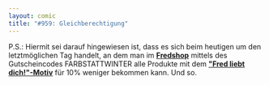 ```yaml
---
layout: comic
title: "#959: Gleichberechtigung"
---
```


P.S.:
Hiermit sei darauf hingewiesen ist, dass es sich beim heutigen um den letztmöglichen Tag handelt, an dem man im <a href="http://fredshop.spreadshirt.net/"><strong>Fredshop</strong></a> mittels des Gutscheincodes FARBSTATTWINTER alle Produkte mit dem <a href="http://125913.spreadshirt.net/de/DE/Shop/Index/design/design/Fred-liebt-dich-4737226"><strong>"Fred liebt dich!"-Motiv</strong></a> für 10% weniger bekommen kann.
Und so.
